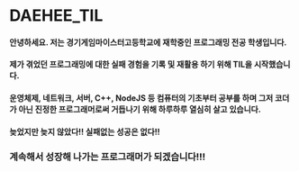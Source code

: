 # DAEHEE_TIL

#### 안녕하세요. 저는 경기게임마이스터고등학교에 재학중인 프로그래밍 전공 학생입니다.
#### 제가 겪었던 프로그래밍에 대한 실패 경험을 기록 및 재활용 하기 위해 TIL을 시작했습니다.
#### 운영체제, 네트워크, 서버, C++, NodeJS 등 컴퓨터의 기초부터 공부를 하며 그저 코더가 아닌 진정한 프로그래머로써 거듭나기 위해 하루하루 열심히 살고 있습니다.
#### 늦었지만 늦지 않았다!! 실패없는 성공은 없다!!
### 계속해서 성장해 나가는 프로그래머가 되겠습니다!!!


